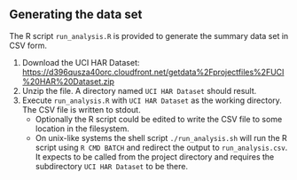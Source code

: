 ## Generating the data set

The R script `run_analysis.R` is provided to generate the summary data set in CSV form.

1. Download the UCI HAR Dataset:
   https://d396qusza40orc.cloudfront.net/getdata%2Fprojectfiles%2FUCI%20HAR%20Dataset.zip
2. Unzip the file.  A directory named `UCI HAR Dataset` should result.
3. Execute `run_analysis.R` with `UCI HAR Dataset` as the working directory.
   The CSV file is written to stdout.
   * Optionally the R script could be edited to write the CSV file
     to some location in the filesystem.
   * On unix-like systems the shell script `./run_analysis.sh` will run the
     R script using `R CMD BATCH` and redirect the output to `run_analysis.csv`.
     It expects to be called from the project directory and requires the
     subdirectory `UCI HAR Dataset` to be there.

